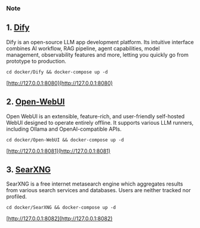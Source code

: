 ### Note

## 1. [Dify](https://github.com/langgenius/dify)

Dify is an open-source LLM app development platform. Its intuitive interface combines AI workflow, RAG pipeline, agent capabilities, model management, observability features and more, letting you quickly go from prototype to production.

```
cd docker/Dify && docker-compose up -d
```

[http://127.0.0.1:8080](http://127.0.0.1:8080)

## 2. [Open-WebUI](https://github.com/open-webui/open-webui)

Open WebUI is an extensible, feature-rich, and user-friendly self-hosted WebUI designed to operate entirely offline. It supports various LLM runners, including Ollama and OpenAI-compatible APIs.

```
cd docker/Open-WebUI && docker-compose up -d
```

[http://127.0.0.1:8081](http://127.0.0.1:8081)

## 3. [SearXNG](https://github.com/searxng/searxng)

SearXNG is a free internet metasearch engine which aggregates results from various search services and databases. Users are neither tracked nor profiled.

```
cd docker/SearXNG && docker-compose up -d
```
[http://127.0.0.1:8082](http://127.0.0.1:8082)